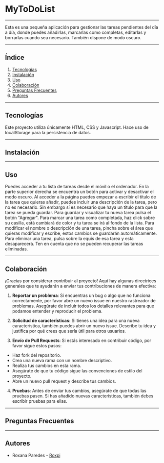 # MyToDoList
***
Esta es una pequeña aplicación para gestionar las tareas pendientes del día a día, donde puedes añadirlas, marcarlas como completas, editarlas y borrarlas cuando sea necesario. También dispone de modo oscuro.
***

## Índice

1. [Tecnologías](#technologies)
2. [Instalación](#installation)
3. [Uso](#usage)
4. [Colaboración](#collaboration)
5. [Preguntas Frecuentes](#faqs)
6. [Autores](#authors)

***
## Tecnologías
Este proyecto utiliza únicamente HTML, CSS y Javascript. Hace uso de localStorage para la persistencia de datos.

***
## Instalación

***
## Uso
Puedes acceder a tu lista de tareas desde el móvil o el ordenador. En la parte superior derecha se encuentra un botón para activar y desactivar el modo oscuro.
Al acceder a la página puedes empezar a escribir el título de la tarea que quieras añadir, puedes incluir una descripción de la tarea, pero no es necesario. Sin embargo sí es necesario que haya un título para que la tarea se pueda guardar. Para guardar y visualizar tu nueva tarea pulsa el botón "Agregar".
Para marcar una tarea como completada, haz click sobre su casilla, está cambiará de color y tu tarea se irá al fondo de la lista. 
Para modificar el nombre o descripción de una tarea, pincha sobre el área que quieras modificar y escribe, estos cambios se guardarán automáticamente.
Para eliminar una tarea, pulsa sobre la equis de esa tarea y esta desaparecerá. Ten en cuenta que no se pueden recuperar las tareas eliminadas.

***
## Colaboración

¡Gracias por considerar contribuir al proyecto! Aquí hay algunas directrices generales que te ayudarán a enviar tus contribuciones de manera efectiva:

1. **Reportar un problema**: Si encuentras un bug o algo que no funciona correctamente, por favor abre un nuevo issue en nuestro rastreador de problemas. Asegúrate de incluir todos los detalles relevantes para que podamos entender y reproducir el problema.

2. **Solicitud de características**: Si tienes una idea para una nueva característica, también puedes abrir un nuevo issue. Describe tu idea y justifica por qué crees que sería útil para otros usuarios.

3. **Envío de Pull Requests**: Si estás interesado en contribuir código, por favor sigue estos pasos:
  - Haz fork del repositorio.
  - Crea una nueva rama con un nombre descriptivo.
  - Realiza tus cambios en esta rama.
  - Asegúrate de que tu código sigue las convenciones de estilo del proyecto.
  - Abre un nuevo pull request y describe tus cambios.

4. **Pruebas**: Antes de enviar tus cambios, asegúrate de que todas las pruebas pasen. Si has añadido nuevas características, también debes escribir pruebas para ellas.

***
## Preguntas Frecuentes

***
## Autores
 - Roxana Paredes - [Roxpj](https://github.com/Roxpj)
